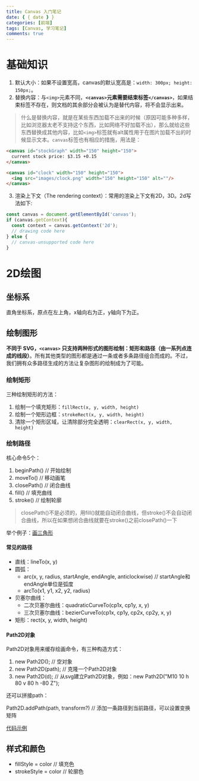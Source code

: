 ```yaml
---
title: Canvas 入门笔记
date: { { date } }
categories: [前端]
tags: [Canvas, 学习笔记]
comments: true
---
```


# 基础知识

1. 默认大小：如果不设置宽高，canvas的默认宽高是：`width: 300px; height: 150px;`。
2. 替换内容：与`<img>`元素不同，**`<canvas>`元素需要结束标签`</canvas>`**，如果结束标签不存在，则文档的其余部分会被认为是替代内容，将不会显示出来。
> 什么是替换内容，就是在某些东西加载不出来的时候（原因可能多种多样，比如浏览器太老不支持这个东西，比如网络不好加载不出），那么就给这些东西替换成其他内容，比如`<img>`标签就有alt属性用于在图片加载不出的时候显示文本。`canvas`标签也有相应的措施，用法是：
```html
<canvas id="stockGraph" width="150" height="150">
  current stock price: $3.15 +0.15
</canvas>

<canvas id="clock" width="150" height="150">
  <img src="images/clock.png" width="150" height="150" alt=""/>
</canvas>
```
3. 渲染上下文（The rendering context）：常用的渲染上下文有2D，3D。2d写法如下:
```javascript
const canvas = document.getElementById('canvas');
if (canvas.getContext){
  const context = canvas.getContext('2d');
  // drawing code here
} else {
  // canvas-unsupported code here
}
```

<!-- more -->

# 2D绘图

## 坐标系

直角坐标系，原点在左上角，x轴向右为正，y轴向下为正。

## 绘制图形

**不同于 SVG，`<canvas>` 只支持两种形式的图形绘制：矩形和路径（由一系列点连成的线段）**。所有其他类型的图形都是通过一条或者多条路径组合而成的。不过，我们拥有众多路径生成的方法让复杂图形的绘制成为了可能。

### 绘制矩形

三种绘制矩形的方法：

1. 绘制一个填充矩形：`fillRect(x, y, width, height)`
2. 绘制一个矩形边框：`strokeRect(x, y, width, height)`
3. 清除一个矩形区域，让清除部分完全透明：`clearRect(x, y, width, height)`

### 绘制路径

核心命令5个：

1. beginPath()  // 开始绘制
2. moveTo() // 移动画笔
3. closePath()  // 闭合曲线
4. fill() // 填充曲线
5. stroke() // 绘制轮廓

> closePath()不是必须的，用fill()就能自动闭合曲线，但stroke()不会自动闭合曲线，所以在如果想闭合曲线就要在stroke()之前closePath()一下

举个例子：[画三角形](https://replit.com/@liuqinh2s/canvas-practice#index.html)

#### 常见的路径

- 直线：lineTo(x, y)
- 圆弧：
  - arc(x, y, radius, startAngle, endAngle, anticlockwise)  // startAngle和endAngle单位是弧度
  - arcTo(x1, y1, x2, y2, radius)
- 贝塞尔曲线：
  - 二次贝塞尔曲线：quadraticCurveTo(cp1x, cp1y, x, y)
  - 三次贝塞尔曲线：bezierCurveTo(cp1x, cp1y, cp2x, cp2y, x, y)
- 矩形：rect(x, y, width, height)

#### Path2D对象

Path2D对象用来缓存绘画命令，有三种构造方式：

1. new Path2D();  // 空对象
2. new Path2D(path);  // 克隆一个Path2D对象
3. new Path2D(d); // 从svg建立Path2D对象，例如：new Path2D("M10 10 h 80 v 80 h -80 Z");

还可以拼接path：

Path2D.addPath(path, transform?)  // 添加一条路径到当前路径，可以设置变换矩阵

[代码示例](https://replit.com/@liuqinh2s/canvas-path2d-practice#script.js)



## 样式和颜色

- fillStyle = color // 填充色
- strokeStyle = color // 轮廓色

